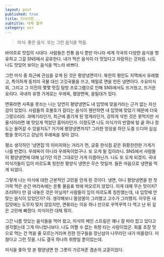 ```yaml
---
layout: post
published: true
title: 미식이란...
subtitle: 대체 뭘까
category: usr
---
```


>  미식: 좋은 음식. 또는 그런 음식을 먹음.

 바야흐로 맛집의 시대다. 사람들은 전통 음식 뿐만 아니라 세계 각국의
 다양한 음식을 향유하고 그걸 SNS에서 공유한다. 내가 먹은 음식이 더
 맛있다고 자랑하는 것처럼. 너도 나도 맛있어 보이는 음식을 먹느라
 바쁘다.

 그런 미식 중 최근에 관심을 갖게 된 것은 평양냉면이다. 북한의 평안도
 지역에서 유래했고, 특이하게 동치미 국물 대신 고깃국물을 쓰고, 메밀로
 면을 만든 냉면이다. 수요미식회, 그리고 그 이전의 몇몇 맛집 탐방
 프로그램으로 인해 SNS에서도 뜨거웠고, 뜨거운 요리다. 국내의 유명
 가게로는 우래옥, 평양면옥, 을밀대가 있다.

 면류라면 사족을 못쓰는 나는 당연히 평양냉면도 내 입맛에 맞을거라는
 근거 없는 자신감이 있었다. 사람들의 호불호가 갈리는 음식이 웬만하면
 내 입맛에 맞았기 때문에 더욱 그랬으리라. 과메기라던가, 최근에 즐기게
 된 멍게라던가, 강하게 삭힌 것은 못먹지만 서울식이라면 꽤 맛있게
 먹었던 홍어라던가. 이정도면 나도 미식가의 반열에 털 끝 하나 정도는
 들어갈 수 있을지도? 거기에 평양냉면까지? 그러한 망상을 하던 도중
 드디어 심심함을 못이기고 강남의 우래옥을 찾아 갔다.

 평소 생각하던 '냉면집'의 이미지와는 거리가 먼, 궁중 한식점 같은
 휘황찬란한 가게가 나를 반겼다. 우레옥이 아니라 우래옥이었구나. 또
 오게 될 집이라니. SNS에서 사람들이 평양냉면에 대해 남기던 의견
 그대로인 가게 이름아닌가. 나도 또 오게 되겠지. 국내 미식가들이 입이
 마르도록 칭찬한 평양식 냉면은 무슨 맛일까. 들뜬 마음으로 냉면을 먹게
 되었다.

 그렇게 나는 미식에 대한 근본적인 고민을 안게 된 것이다. 냉면, 아니
 평양냉면을 한 젓가락 먹은 순간 머리속에는 온통 물음표 밖에 떠오르지
 않았다. 이게 대체 무슨 맛이지? 조리하다 만 걸 내놓은 것은 아닐까?
 사람들이 입이 마르도록 칭찬했는데, 내 입맛에 안 맞는 음식이 있었던가?
 아. 생각해보니 똠양꿍이 그러했고 고수가 그러했지. 아무튼 내 입맛에는
 도무지 맞지 않았지만, 면류라는 이유 하나 만으로 꾸역꾸역 다 먹고 난
 뒤 깊은 고민에 빠졌다. 미식이란 대체 뭐지.

 그간 나름 맛있는 음식들을 먹어 왔고, 미식의 메인 스트림은 꽤나 잘
 따라 잡고 있다고 생각했는데 그게 아니었나보다. 나도 어쩔 수 없는 취향
 타는 사람이었군. 회를 초장 맛으로 먹는 건 먹을 줄 모르는거라며 친한
 친구들을 장난삼아 나무라던 내가 떠올랐다. 미쳤다고 그런 짓을. 나도
 결국 하나의 취향일 뿐이었는데.

 미식을 좇아 맛 본 평양냉면 한 그릇이 가르쳐준 겸손의 교훈이었다.
